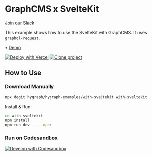 # GraphCMS x SvelteKit

[Join our Slack](https://slack.graphcms.com)

This example shows how to use the SvelteKit with GraphCMS. It uses `graphql-request`.

• [Demo](https://graphcms-with-sveltekit.now.sh/)

[![Deploy with Vercel](https://vercel.com/button)](https://vercel.com/import/project?template=https://github.com/GraphCMS/graphcms-examples/tree/master/with-sveltekit) [![Clone project](https://graphcms.com/button)](https://app.graphcms.com/clone/0ff23f7a41ce4da69a366ab299cc24d8)

## How to Use

### Download Manually

```bash
npx degit hygraph/hygraph-examples/with-sveltekit with-sveltekit
```

Install & Run:

```bash
cd with-sveltekit
npm install
npm run dev -- --open
```

### Run on Codesandbox

[![Develop with Codesandbox](https://codesandbox.io/static/img/play-codesandbox.svg)](https://codesandbox.io/s/github/GraphCMS/graphcms-examples/tree/master/with-sveltekit)
